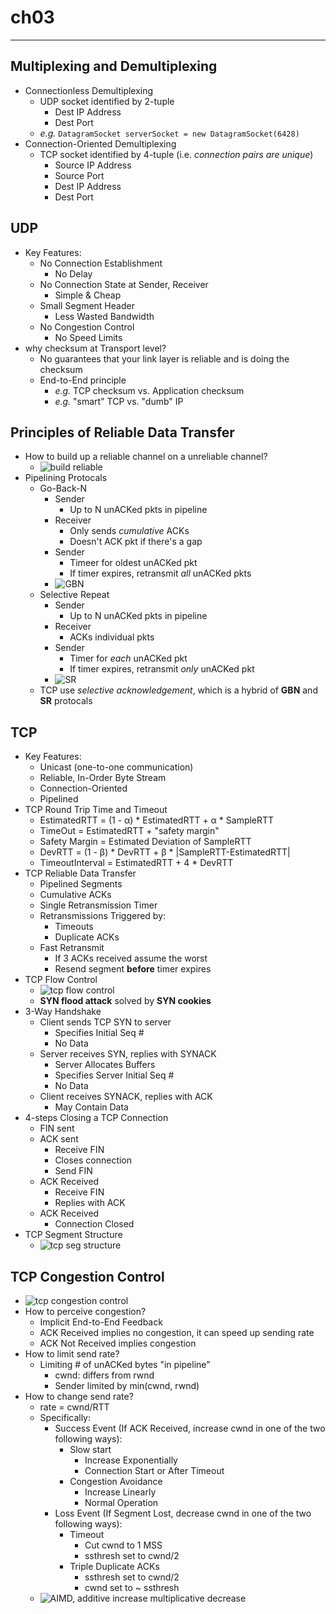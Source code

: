 # ch03
---
## Multiplexing and Demultiplexing
- Connectionless Demultiplexing
  - UDP socket identified by 2-tuple
    - Dest IP Address
    - Dest Port
  - _e.g._ `DatagramSocket serverSocket = new DatagramSocket(6428)`
- Connection-Oriented Demultiplexing
  - TCP socket identified by 4-tuple (i.e. _connection pairs are unique_)
    - Source IP Address
    - Source Port
    - Dest IP Address
    - Dest Port
## UDP
- Key Features:
  - No Connection Establishment
    - No Delay
  - No Connection State at Sender, Receiver
    - Simple & Cheap
  - Small Segment Header
    - Less Wasted Bandwidth
  - No Congestion Control
    - No Speed Limits
- why checksum at Transport level?
  - No guarantees that your link layer is reliable and is doing the checksum
  - End-to-End principle
    - _e.g._ TCP checksum vs. Application checksum
    - _e.g._ "smart" TCP vs. "dumb" IP
## Principles of Reliable Data Transfer
- How to build up a reliable channel on a unreliable channel?
  - ![build reliable](https://github.com/chopchap/computer-networking/blob/main/images/build%20reliable.png?raw=true)
- Pipelining Protocals
  - Go-Back-N
    - Sender
      - Up to N unACKed pkts in pipeline
    - Receiver
      - Only sends _cumulative_ ACKs
      - Doesn't ACK pkt if there's a gap
    - Sender
      - Timeer for oldest unACKed pkt
      - If timer expires, retransmit _all_ unACKed pkts
    - ![GBN](https://github.com/chopchap/computer-networking/blob/main/images/GBN.png?raw=true)
  - Selective Repeat
    - Sender
      - Up to N unACKed pkts in pipeline
    - Receiver
      - ACKs individual pkts
    - Sender
      - Timer for _each_ unACKed pkt
      - If timer expires, retransmit _only_ unACKed pkt
    - ![SR](https://github.com/chopchap/computer-networking/blob/main/images/selective%20repeat.png?raw=true)
  - TCP use _selective acknowledgement_, which is a hybrid of **GBN** and **SR** protocals
## TCP
- Key Features:
  - Unicast (one-to-one communication)
  - Reliable, In-Order Byte Stream
  - Connection-Oriented
  - Pipelined
- TCP Round Trip Time and Timeout
  - EstimatedRTT = (1 - α) * EstimatedRTT + α * SampleRTT
  - TimeOut = EstimatedRTT + "safety margin"
  - Safety Margin = Estimated Deviation of SampleRTT
  - DevRTT = (1 - β) * DevRTT + β * |SampleRTT-EstimatedRTT|
  - TimeoutInterval = EstimatedRTT + 4 * DevRTT
- TCP Reliable Data Transfer
  - Pipelined Segments
  - Cumulative ACKs
  - Single Retransmission Timer
  - Retransmissions Triggered by:
    - Timeouts
    - Duplicate ACKs
  - Fast Retransmit
    - If 3 ACKs received assume the worst
    - Resend segment **before** timer expires
- TCP Flow Control
  - ![tcp flow control](https://github.com/chopchap/computer-networking/blob/main/images/TCP%20flow%20control.png?raw=true)
  - **SYN flood attack** solved by **SYN cookies**
- 3-Way Handshake
  - Client sends TCP SYN to server
    - Specifies Initial Seq #
    - No Data
  - Server receives SYN, replies with SYNACK
    - Server Allocates Buffers
    - Specifies Server Initial Seq #
    - No Data
  - Client receives SYNACK, replies with ACK
    - May Contain Data
- 4-steps Closing a TCP Connection
  - FIN sent
  - ACK sent
    - Receive FIN
    - Closes connection
    - Send FIN
  - ACK Received
    - Receive FIN
    - Replies with ACK
  - ACK Received
    - Connection Closed
- TCP Segment Structure
  - ![tcp seg structure](https://github.com/chopchap/computer-networking/blob/main/images/TCP%20segment%20structure.png?raw=true)
## TCP Congestion Control
- ![tcp congestion control](https://github.com/chopchap/computer-networking/blob/main/images/TCP%20congestion%20control.png?raw=true)
- How to perceive congestion?
  - Implicit End-to-End Feedback
  - ACK Received implies no congestion, it can speed up sending rate
  - ACK Not Received implies congestion
- How to limit send rate?
  - Limiting # of unACKed bytes "in pipeline"
    - cwnd: differs from rwnd
    - Sender limited by min(cwnd, rwnd)
- How to change send rate?
  - rate = cwnd/RTT
  - Specifically:
    - Success Event (If ACK Received, increase cwnd in one of the two following ways):
      - Slow start
        - Increase Exponentially
        - Connection Start or After Timeout
      - Congestion Avoidance
        - Increase Linearly
        - Normal Operation
    - Loss Event (If Segment Lost, decrease cwnd in one of the two following ways):
      - Timeout
        - Cut cwnd to 1 MSS
        - ssthresh set to cwnd/2
      - Triple Duplicate ACKs
        - ssthresh set to cwnd/2
        - cwnd set to ~ ssthresh
  - ![AIMD, additive increase multiplicative decrease](https://github.com/chopchap/computer-networking/blob/main/images/threshold%20and%20cwnd.png?raw=true)
